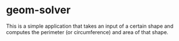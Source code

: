 geom-solver
===========

This is a simple application that takes an input of a certain shape and computes the perimeter (or circumference) and area of that shape.
